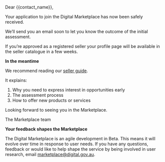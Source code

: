 Dear {{contact_name}},

Your application to join the Digital Marketplace has now been safely received. 

We’ll send you an email soon to let you know the outcome of the initial assessment.

If you’re approved as a registered seller your profile page will be available in the seller catalogue in a few weeks. 

**In the meantime**

We recommend reading our [seller guide]({{url_sellers_guide}}).

It explains:

1. Why you need to express interest in opportunities early
2. The assessment process
3. How to offer new products or services

Looking forward to seeing you in the Marketplace.

The Marketplace team

**Your feedback shapes the Marketplace**

The Digital Marketplace is an agile development in Beta. This means it will evolve over time in response to user needs. If you have any questions, feedback or would like to help shape the service by being involved in user research, email [marketplace@digital.gov.au](mailto:marketplace@digital.gov.au).
